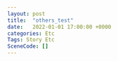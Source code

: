 ```yaml
---
layout: post
title:  "others_test"
date:   2022-01-01 17:00:00 +0000
categories: Etc
Tags: Story Etc
SceneCode: []
---
```

